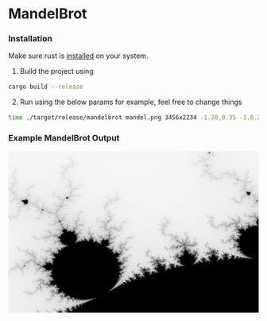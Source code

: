 # MandelBrot

### Installation 
Make sure rust is [installed](https://www.rust-lang.org/tools/install) on your system. 

1. Build the project using 
```sh
cargo build --release
```
2. Run using the below params for example, feel free to change things
```sh
time ./target/release/mandelbrot mandel.png 3456x2234 -1.20,0.35 -1,0.20
```

### Example MandelBrot Output

![MandelBrot Image](mandel.png)

